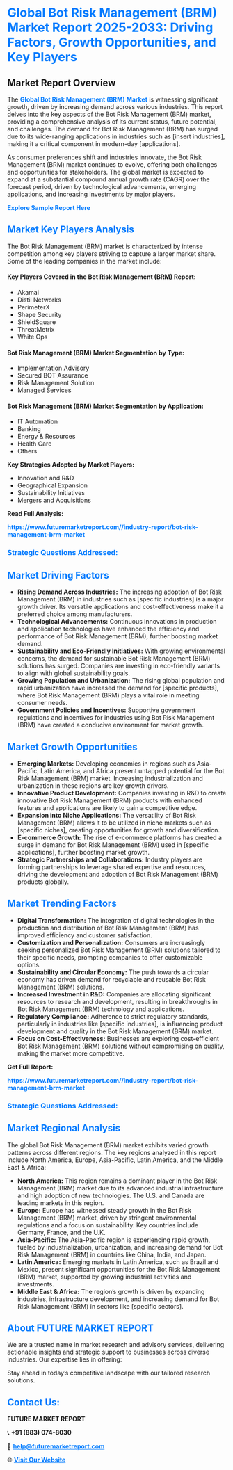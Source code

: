 <h1 style="color: #007BFF;">Global Bot Risk Management (BRM) Market Report 2025-2033: Driving Factors, Growth Opportunities, and Key Players</h1>

<section id="overview">
<h2>Market Report Overview</h2>
<p>The <a href="https://www.futuremarketreport.com//industry-report/bot-risk-management-brm-market" style="color: #007BFF; text-decoration: none;"><strong>Global Bot Risk Management (BRM) Market</strong></a> is witnessing significant growth, driven by increasing demand across various industries. This report delves into the key aspects of the Bot Risk Management (BRM) market, providing a comprehensive analysis of its current status, future potential, and challenges. The demand for Bot Risk Management (BRM) has surged due to its wide-ranging applications in industries such as [insert industries], making it a critical component in modern-day [applications].</p>
<p>As consumer preferences shift and industries innovate, the Bot Risk Management (BRM) market continues to evolve, offering both challenges and opportunities for stakeholders. The global market is expected to expand at a substantial compound annual growth rate (CAGR) over the forecast period, driven by technological advancements, emerging applications, and increasing investments by major players.</p>
</section>

<section id="overview">
<p><a href="https://www.futuremarketreport.com//request-sample/reportId=54673" style="color: #007BFF; text-decoration: none;"><strong>Explore Sample Report Here</strong></a></p>
</section>

<section id="key-players">
<h2 style="color: #007BFF;">Market Key Players Analysis</h2>
<p>The Bot Risk Management (BRM) market is characterized by intense competition among key players striving to capture a larger market share. Some of the leading companies in the market include:</p>
<h4>Key Players Covered in the Bot Risk Management (BRM) Report:</h4>
<ul><li>Akamai</li><li>Distil Networks</li><li>PerimeterX</li><li>Shape Security</li><li>ShieldSquare</li><li>ThreatMetrix</li><li>White Ops</li></ul>
<h4>Bot Risk Management (BRM) Market Segmentation by Type:</h4>
<ul><li>Implementation Advisory</li><li>Secured BOT Assurance</li><li>Risk Management Solution</li><li>Managed Services</li></ul>

<h4>Bot Risk Management (BRM) Market Segmentation by Application:</h4>
<ul><li>IT Automation</li><li>Banking</li><li>Energy &amp; Resources</li><li>Health Care</li><li>Others</li></ul>
<p><strong>Key Strategies Adopted by Market Players:</strong></p>
<ul>
<li>Innovation and R&D</li>
<li>Geographical Expansion</li>
<li>Sustainability Initiatives</li>
<li>Mergers and Acquisitions</li>
</ul>
</section>

<section>
<p><strong>Read Full Analysis: </strong></p><a href="https://www.futuremarketreport.com//industry-report/bot-risk-management-brm-market" style="color: #007BFF; text-decoration: none;"><strong>https://www.futuremarketreport.com//industry-report/bot-risk-management-brm-market</strong></a>
<h3 style="color: #007BFF;">Strategic Questions Addressed:</h3>
</section>

<section id="driving-factors">
<h2 style="color: #007BFF;">Market Driving Factors</h2>
<ul>
<li><strong>Rising Demand Across Industries:</strong> The increasing adoption of Bot Risk Management (BRM) in industries such as [specific industries] is a major growth driver. Its versatile applications and cost-effectiveness make it a preferred choice among manufacturers.</li>
<li><strong>Technological Advancements:</strong> Continuous innovations in production and application technologies have enhanced the efficiency and performance of Bot Risk Management (BRM), further boosting market demand.</li>
<li><strong>Sustainability and Eco-Friendly Initiatives:</strong> With growing environmental concerns, the demand for sustainable Bot Risk Management (BRM) solutions has surged. Companies are investing in eco-friendly variants to align with global sustainability goals.</li>
<li><strong>Growing Population and Urbanization:</strong> The rising global population and rapid urbanization have increased the demand for [specific products], where Bot Risk Management (BRM) plays a vital role in meeting consumer needs.</li>
<li><strong>Government Policies and Incentives:</strong> Supportive government regulations and incentives for industries using Bot Risk Management (BRM) have created a conducive environment for market growth.</li>
</ul>
</section>

<section id="growth-opportunities">
<h2 style="color: #007BFF;">Market Growth Opportunities</h2>
<ul>
<li><strong>Emerging Markets:</strong> Developing economies in regions such as Asia-Pacific, Latin America, and Africa present untapped potential for the Bot Risk Management (BRM) market. Increasing industrialization and urbanization in these regions are key growth drivers.</li>
<li><strong>Innovative Product Development:</strong> Companies investing in R&D to create innovative Bot Risk Management (BRM) products with enhanced features and applications are likely to gain a competitive edge.</li>
<li><strong>Expansion into Niche Applications:</strong> The versatility of Bot Risk Management (BRM) allows it to be utilized in niche markets such as [specific niches], creating opportunities for growth and diversification.</li>
<li><strong>E-commerce Growth:</strong> The rise of e-commerce platforms has created a surge in demand for Bot Risk Management (BRM) used in [specific applications], further boosting market growth.</li>
<li><strong>Strategic Partnerships and Collaborations:</strong> Industry players are forming partnerships to leverage shared expertise and resources, driving the development and adoption of Bot Risk Management (BRM) products globally.</li>
</ul>
</section>

<section id="trending-factors">
<h2 style="color: #007BFF;">Market Trending Factors</h2>
<ul>
<li><strong>Digital Transformation:</strong> The integration of digital technologies in the production and distribution of Bot Risk Management (BRM) has improved efficiency and customer satisfaction.</li>
<li><strong>Customization and Personalization:</strong> Consumers are increasingly seeking personalized Bot Risk Management (BRM) solutions tailored to their specific needs, prompting companies to offer customizable options.</li>
<li><strong>Sustainability and Circular Economy:</strong> The push towards a circular economy has driven demand for recyclable and reusable Bot Risk Management (BRM) solutions.</li>
<li><strong>Increased Investment in R&D:</strong> Companies are allocating significant resources to research and development, resulting in breakthroughs in Bot Risk Management (BRM) technology and applications.</li>
<li><strong>Regulatory Compliance:</strong> Adherence to strict regulatory standards, particularly in industries like [specific industries], is influencing product development and quality in the Bot Risk Management (BRM) market.</li>
<li><strong>Focus on Cost-Effectiveness:</strong> Businesses are exploring cost-efficient Bot Risk Management (BRM) solutions without compromising on quality, making the market more competitive.</li>
</ul>
</section>

<section>
<p><strong>Get Full Report: </strong></p><a href="https://www.futuremarketreport.com//industry-report/bot-risk-management-brm-market" style="color: #007BFF; text-decoration: none;"><strong>https://www.futuremarketreport.com//industry-report/bot-risk-management-brm-market</strong></a>
<h3 style="color: #007BFF;">Strategic Questions Addressed:</h3>
</section>


<section id="regional-analysis">
<h2 style="color: #007BFF;">Market Regional Analysis</h2>
<p>The global Bot Risk Management (BRM) market exhibits varied growth patterns across different regions. The key regions analyzed in this report include North America, Europe, Asia-Pacific, Latin America, and the Middle East & Africa:</p>
<ul>
<li><strong>North America:</strong> This region remains a dominant player in the Bot Risk Management (BRM) market due to its advanced industrial infrastructure and high adoption of new technologies. The U.S. and Canada are leading markets in this region.</li>
<li><strong>Europe:</strong> Europe has witnessed steady growth in the Bot Risk Management (BRM) market, driven by stringent environmental regulations and a focus on sustainability. Key countries include Germany, France, and the U.K.</li>
<li><strong>Asia-Pacific:</strong> The Asia-Pacific region is experiencing rapid growth, fueled by industrialization, urbanization, and increasing demand for Bot Risk Management (BRM) in countries like China, India, and Japan.</li>
<li><strong>Latin America:</strong> Emerging markets in Latin America, such as Brazil and Mexico, present significant opportunities for the Bot Risk Management (BRM) market, supported by growing industrial activities and investments.</li>
<li><strong>Middle East & Africa:</strong> The region’s growth is driven by expanding industries, infrastructure development, and increasing demand for Bot Risk Management (BRM) in sectors like [specific sectors].</li>
</ul>
</section>

<footer>
<h2 style="color: #007BFF;">About FUTURE MARKET REPORT</h2>
<p>We are a trusted name in market research and advisory services, delivering actionable insights and strategic support to businesses across diverse industries. Our expertise lies in offering:</p>

<p>Stay ahead in today’s competitive landscape with our tailored research solutions.</p>

<h2 style="color: #007BFF;">Contact Us:</h2>
<p><strong>FUTURE MARKET REPORT</strong></p>
<p>📞 <strong>+91 (883) 074-8030</strong></p>
<p>📧 <strong><a href="mailto:help@futuremarketreport.com" style="color: #007BFF;">help@futuremarketreport.com</a></strong></p>
<p>🌐 <strong><a href="https://www.futuremarketreport.com/" style="color: #007BFF;">Visit Our Website</a></strong></p>
</footer>